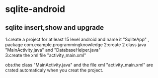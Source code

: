 # sqlite-android
sqlite insert,show and upgrade
-------------------------------------------
1:create a project for at least 15 level android and name it "SqliteApp" , package com.example.programmingknowledge 
2:create 2 class java "MainActivity.java" and "DatabaseHelper.java"     
3:create the xml file "activity_main.xml"      



obs:the class "MainActivity.java"  and the file xml "activity_main.xml" are crated automaticaly when you creat the project.
